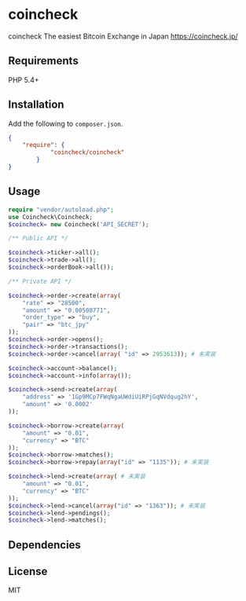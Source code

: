 # coincheck 

coincheck
The easiest Bitcoin Exchange in Japan
https://coincheck.jp/


## Requirements

PHP 5.4+

## Installation

Add the following to `composer.json`.

```json
{
    "require": {
            "coincheck/coincheck"
        }
}
```

## Usage

```php
require "vendor/autoload.php";
use Coincheck\Coincheck;
$coincheck= new Coincheck('API_SECRET');

/** Public API */

$coincheck->ticker->all();
$coincheck->trade->all();
$coincheck->orderBook->all());

/** Private API */

$coincheck->order->create(array(
    "rate" => "28500",
    "amount" => "0.00508771",
    "order_type" => "buy",
    "pair" => "btc_jpy"
));
$coincheck->order->opens();
$coincheck->order->transactions();
$coincheck->order->cancel(array( "id" => 2953613)); # 未実装

$coincheck->account->balance();
$coincheck->account->info(array());

$coincheck->send->create(array(
    "address" => '1Gp9MCp7FWqNgaUWdiUiRPjGqNVdqug2hY',
    "amount" => '0.0002'
));

$coincheck->borrow->create(array(
    "amount" => "0.01",
    "currency" => "BTC"
));
$coincheck->borrow->matches();
$coincheck->borrow->repay(array("id" => "1135")); # 未実装

$coincheck->lend->create(array( # 未実装
    "amount" => "0.01",
    "currency" => "BTC"
));
$coincheck->lend->cancel(array("id" => "1363")); # 未実装
$coincheck->lend->pendings();
$coincheck->lend->matches();

```


## Dependencies

## License
MIT

